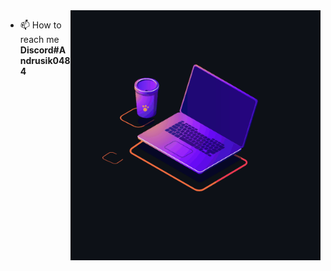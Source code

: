 <img align="right" alt="Coding" width="400" src="coding.gif">



- 📫 How to reach me **Discord#Andrusik0484**


